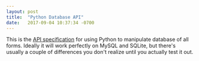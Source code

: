 ```yaml
---
layout: post
title:  "Python Database API"
date:   2017-09-04 10:37:34 -0700
---
```


This is the [API specification](https://www.python.org/dev/peps/pep-0249/) 
for using Python to manipulate database of all forms.
Ideally it will work perfectly on MySQL and SQLite, 
but there's usually a couple of differences you don't realize until you actually test it out.





